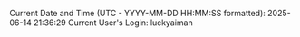 Current Date and Time (UTC - YYYY-MM-DD HH:MM:SS formatted): 2025-06-14 21:36:29
Current User's Login: luckyaiman
